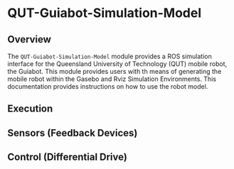 QUT-Guiabot-Simulation-Model
============================

## Overview 

The ``QUT-Guiabot-Simulation-Model`` module provides a ROS simulation interface for the Queensland University of Technology (QUT) mobile robot, the Guiabot. This module provides users with th means of generating the mobile robot within the Gasebo and Rviz Simulation Environments. This documentation provides instructions on how to use the robot model.

## Execution

## Sensors (Feedback Devices)

## Control (Differential Drive)


